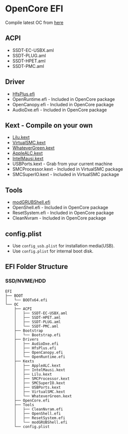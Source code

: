 # OpenCore EFI

Compile latest OC from [here](https://github.com/acidanthera/OpenCorePkg)

## ACPI 
- SSDT-EC-USBX.aml
- SSDT-PLUG.aml
- SSDT-HPET.aml
- SSDT-PMC.aml

## Driver
- [HfsPlus.efi](https://github.com/acidanthera/OcBinaryData/raw/master/Drivers/HfsPlus.efi)
- OpenRuntime.efi - Included in OpenCore package
- OpenCanopy.efi - Included in OpenCore package
- AudioDxe.efi - Included in OpenCore package

## Kext - Compile on your own
- [Lilu.kext](https://github.com/acidanthera/Lilu)
- [VirtualSMC.kext](https://github.com/acidanthera)
- [WhateverGreen.kext](https://github.com/acidanthera)
- [AppleALC.kext](https://github.com/acidanthera)
- [IntelMausi.kext](https://github.com/acidanthera)
- USBPorts.kext - Grab from your current machine
- SMCProcessor.kext - Included in VirtualSMC package
- SMCSuperIO.kext - Included in VirtualSMC package

## Tools
- [modGRUBShell.efi](https://github.com/datasone/grub-mod-setup_var/releases/download/1.1/modGRUBShell.efi)
- OpenShell.efi - Included in OpenCore package
- ResetSystem.efi - Included in OpenCore package
- CleanNvram - Included in OpenCore package

## config.plist

- Use `config_usb.plist` for installation media(USB).
- Use `config.plist` for internal boot disk.

## EFI Folder Structure


### SSD/NVME/HDD
```
EFI
├── BOOT
│   └── BOOTx64.efi
└── OC
    ├── ACPI
    │   ├── SSDT-EC-USBX.aml
    │   ├── SSDT-HPET.aml
    │   ├── SSDT-PLUG.aml
    │   └── SSDT-PMC.aml
    ├── Bootstrap
    │   └── Bootstrap.efi
    ├── Drivers
    │   ├── AudioDxe.efi
    │   ├── HfsPlus.efi
    │   ├── OpenCanopy.efi
    │   └── OpenRuntime.efi
    ├── Kexts
    │   ├── AppleALC.kext
    │   ├── IntelMausi.kext
    │   ├── Lilu.kext
    │   ├── SMCProcessor.kext
    │   ├── SMCSuperIO.kext
    │   ├── USBPorts.kext
    │   ├── VirtualSMC.kext
    │   └── WhateverGreen.kext
    ├── OpenCore.efi
    ├── Tools
    │   ├── CleanNvram.efi
    │   ├── OpenShell.efi
    │   ├── ResetSystem.efi
    │   └── modGRUBShell.efi
    └── config.plist

```
